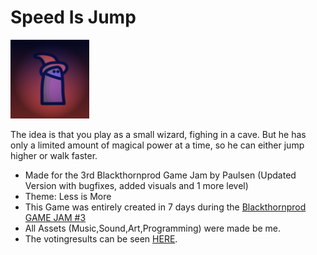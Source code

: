 # Speed Is Jump

<img src="/Assets/Sprites/Profile.png" width=25%>

The idea is that you play as a small wizard, fighing in a cave. But he has only a limited amount of magical power at a time, so he can either jump higher or walk faster.

- Made for the 3rd Blackthornprod Game Jam by Paulsen (Updated Version with bugfixes, added visuals and 1 more level)
- Theme: Less is More
- This Game was entirely created in 7 days during the [Blackthornprod GAME JAM #3](https://itch.io/jam/blackthornprod-game-jam-3)
- All Assets (Music,Sound,Art,Programming) were made be me.
- The votingresults can be seen [HERE](https://itch.io/jam/blackthornprod-game-jam-3/rate/900110).
